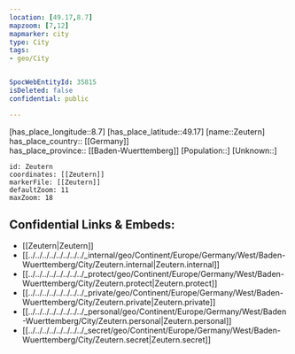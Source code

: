 ```yaml
---
location: [49.17,8.7] 
mapzoom: [7,12] 
mapmarker: city 
type: City
tags:
- geo/City


SpocWebEntityId: 35815
isDeleted: false
confidential: public

---
```

[has_place_longitude::8.7] 
[has_place_latitude::49.17] 
[name::Zeutern] 
has_place_country:: [[Germany]]  
has_place_province:: [[Baden-Wuerttemberg]] 
[Population::] 
[Unknown::] 


```leaflet
id: Zeutern
coordinates: [[Zeutern]] 
markerFile: [[Zeutern]] 
defaultZoom: 11 
maxZoom: 18
```


## Confidential Links & Embeds: 
- [[Zeutern|Zeutern]]  
- [[../../../../../../../../_internal/geo/Continent/Europe/Germany/West/Baden-Wuerttemberg/City/Zeutern.internal|Zeutern.internal]] 
- [[../../../../../../../../_protect/geo/Continent/Europe/Germany/West/Baden-Wuerttemberg/City/Zeutern.protect|Zeutern.protect]] 
- [[../../../../../../../../_private/geo/Continent/Europe/Germany/West/Baden-Wuerttemberg/City/Zeutern.private|Zeutern.private]] 
- [[../../../../../../../../_personal/geo/Continent/Europe/Germany/West/Baden-Wuerttemberg/City/Zeutern.personal|Zeutern.personal]] 
- [[../../../../../../../../_secret/geo/Continent/Europe/Germany/West/Baden-Wuerttemberg/City/Zeutern.secret|Zeutern.secret]] 
